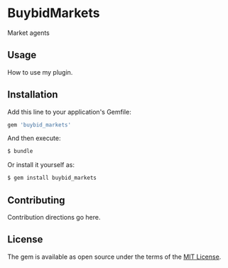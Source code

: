 # BuybidMarkets
Market agents

## Usage
How to use my plugin.

## Installation
Add this line to your application's Gemfile:

```ruby
gem 'buybid_markets'
```

And then execute:
```bash
$ bundle
```

Or install it yourself as:
```bash
$ gem install buybid_markets
```

## Contributing
Contribution directions go here.

## License
The gem is available as open source under the terms of the [MIT License](https://opensource.org/licenses/MIT).
